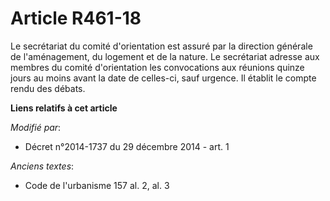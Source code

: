 # Article R461-18

Le secrétariat du comité d'orientation est assuré par la direction générale de l'aménagement, du logement et de la nature. Le
secrétariat adresse aux membres du comité d'orientation les convocations aux réunions quinze jours au moins avant la date de
celles-ci, sauf urgence. Il établit le compte rendu des débats.

**Liens relatifs à cet article**

_Modifié par_:

  - Décret n°2014-1737 du 29 décembre 2014 - art. 1

_Anciens textes_:

  - Code de l'urbanisme 157 al. 2, al. 3
